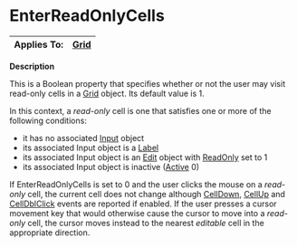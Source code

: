 




<h1 class="heading"><span class="name">EnterReadOnlyCells</span></h1>

| Applies To: | [Grid](./grid.md) |
| --- | ---  |


**Description**


This is a Boolean property that specifies whether or not the user may visit read-only cells in a [Grid](./grid.md) object. Its default value is 1.


In this context, a *read-only* cell is one that satisfies one or more of the following conditions:

- it has no associated [Input](input.md) object
- its associated Input object is a [Label](./label.md)
- its associated Input object is an [Edit](./edit.md) object with [ReadOnly](readonly.md) set to 1
- its associated Input object is inactive ([Active](active.md) 0)

If EnterReadOnlyCells is set to 0 and the user clicks the mouse on a *read-only* cell, the current cell does not change although [CellDown](./celldown.md), [CellUp](./cellup.md) and [CellDblClick](./celldblclick.md) events are reported if enabled. If the user presses a cursor movement key that would otherwise cause the cursor to move into a *read-only* cell, the cursor moves instead to the nearest *editable* cell in the appropriate direction.



